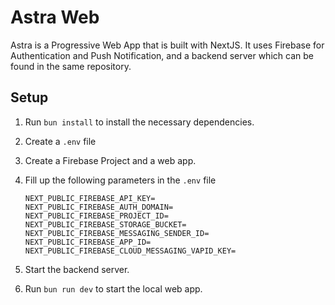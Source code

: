 # Astra Web

Astra is a Progressive Web App that is built with NextJS. It uses Firebase for
Authentication and Push Notification, and a backend server which can be found
in the same repository.

## Setup

1. Run `bun install` to install the necessary dependencies.
2. Create a `.env` file
3. Create a Firebase Project and a web app.
4. Fill up the following parameters in the `.env` file

   ```.env
   NEXT_PUBLIC_FIREBASE_API_KEY=
   NEXT_PUBLIC_FIREBASE_AUTH_DOMAIN=
   NEXT_PUBLIC_FIREBASE_PROJECT_ID=
   NEXT_PUBLIC_FIREBASE_STORAGE_BUCKET=
   NEXT_PUBLIC_FIREBASE_MESSAGING_SENDER_ID=
   NEXT_PUBLIC_FIREBASE_APP_ID=
   NEXT_PUBLIC_FIREBASE_CLOUD_MESSAGING_VAPID_KEY=
   ```

5. Start the backend server.
6. Run `bun run dev` to start the local web app.
